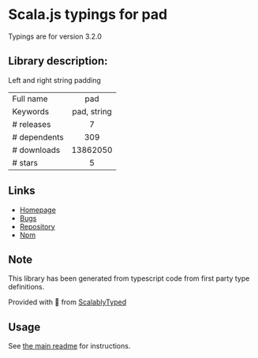 
# Scala.js typings for pad

Typings are for version 3.2.0

## Library description:
Left and right string padding

|                    |                 |
| ------------------ | :-------------: |
| Full name          | pad |
| Keywords           | pad, string |
| # releases         | 7 |
| # dependents       | 309 |
| # downloads        | 13862050 |
| # stars            | 5 |

## Links
- [Homepage](https://github.com/adaltas/node-pad)
- [Bugs](https://github.com/adaltas/node-pad/issues)
- [Repository](https://github.com/adaltas/node-pad)
- [Npm](https://www.npmjs.com/package/pad)
    


## Note
This library has been generated from typescript code from first party type definitions.

Provided with :purple_heart: from [ScalablyTyped](https://github.com/oyvindberg/ScalablyTyped)

## Usage
See [the main readme](../../readme.md) for instructions.


